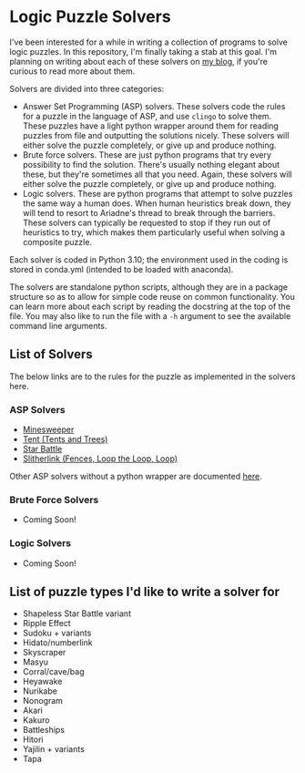 # Logic Puzzle Solvers

I've been interested for a while in writing a collection of programs to solve logic puzzles. In this repository, I'm finally taking a stab at this goal. I'm planning on writing about each of these solvers on [my blog](https://blog.dodgyfysix.com), if you're curious to read more about them.

Solvers are divided into three categories:
* Answer Set Programming (ASP) solvers. These solvers code the rules for a puzzle in the language of ASP, and use `clingo` to solve them. These puzzles have a light python wrapper around them for reading puzzles from file and outputting the solutions nicely. These solvers will either solve the puzzle completely, or give up and produce nothing.
* Brute force solvers. These are just python programs that try every possibility to find the solution. There's usually nothing elegant about these, but they're sometimes all that you need. Again, these solvers will either solve the puzzle completely, or give up and produce nothing.
* Logic solvers. These are python programs that attempt to solve puzzles the same way a human does. When human heuristics break down, they will tend to resort to Ariadne's thread to break through the barriers. These solvers can typically be requested to stop if they run out of heuristics to try, which makes them particularly useful when solving a composite puzzle.

Each solver is coded in Python 3.10; the environment used in the coding is stored in conda.yml (intended to be loaded with anaconda).

The solvers are standalone python scripts, although they are in a package structure so as to allow for simple code reuse on common functionality. You can learn more about each script by reading the docstring at the top of the file. You may also like to run the file with a `-h` argument to see the available command line arguments.

## List of Solvers

The below links are to the rules for the puzzle as implemented in the solvers here.

### ASP Solvers

* [Minesweeper](rules/minesweeper.md)
* [Tent (Tents and Trees)](rules/tent.md)
* [Star Battle](rules/starbattle.md)
* [Slitherlink (Fences, Loop the Loop, Loop)](rules/slitherlink.md)

Other ASP solvers without a python wrapper are documented [here](other%20asp%20solvers/README.md).

### Brute Force Solvers

* Coming Soon!

### Logic Solvers

* Coming Soon!


## List of puzzle types I'd like to write a solver for

* Shapeless Star Battle variant
* Ripple Effect
* Sudoku + variants
* Hidato/numberlink
* Skyscraper
* Masyu
* Corral/cave/bag
* Heyawake
* Nurikabe
* Nonogram
* Akari
* Kakuro
* Battleships
* Hitori
* Yajilin + variants
* Tapa
